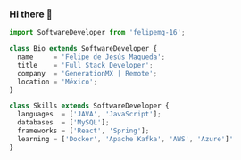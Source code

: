 ### Hi there 👋

<!--
**FelipeMG-16/FelipeMG-16** is a ✨ _special_ ✨ repository because its `README.md` (this file) appears on your GitHub profile.

Here are some ideas to get you started:

- 🔭 I’m currently working on ...
- 🌱 I’m currently learning ...
- 👯 I’m looking to collaborate on ...
- 🤔 I’m looking for help with ...
- 💬 Ask me about ...
- 📫 How to reach me: ...
- 😄 Pronouns: ...
- ⚡ Fun fact: ...
-->

```js
import SoftwareDeveloper from 'felipemg-16';

class Bio extends SoftwareDeveloper {
  name     = 'Felipe de Jesús Maqueda';
  title    = 'Full Stack Developer';
  company  = 'GenerationMX | Remote';
  location = 'México';
}

class Skills extends SoftwareDeveloper {
  languages  = ['JAVA', 'JavaScript'];
  databases  = ['MySQL'];
  frameworks = ['React', 'Spring'];
  learning = ['Docker', 'Apache Kafka', 'AWS', 'Azure']'
}
```

